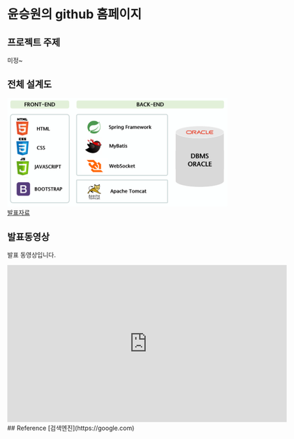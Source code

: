 
# 윤승원의  github 홈페이지
## 프로젝트 주제
미정~
## 전체 설계도
<img src= "architecture.png"/><br>
[발표자료](project.pptx)<br>
## 발표동영상
발표 동영상입니다.
<iframe id="ytplayer" type="text/html" width="640" height="360"
src="https://www.youtube.com/embed/reOGfxYJre0" frameborder="0"></iframe>
## Reference
[검색엔진](https://google.com)
